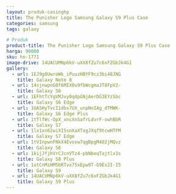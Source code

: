 ```yaml
---
layout: produk-casinghp
title: The Punisher Logo Samsung Galaxy S9 Plus Case
categories: samsung
tags: galaxy

# Produk
product-title: The Punisher Logo Samsung Galaxy S9 Plus Case
harga: 90000
sku: hn-1771
image-drive: 14UACUMNp6kV-uXX8fZu7c6xFZGbJk4G1
gallery:
  - url: 1EJ9g0UwroWk_iPuuzHBYF9cz3bi48JNG
    title: Galaxy Note 8
  - url: 14sjnwpnGOf6MIX0u9fbWcgmaJT8FpV2-
    title: Galaxy S6
  - url: 1EFhtTcYgVMJvy0qdpGNjAerDG3EYzSbc
    title: Galaxy S6 Edge
  - url: 1UA5HyTvcI1dbs7UX_unpNnIAg_dTMWK-
    title: Galaxy S6 Edge Plus
  - url: 1tTlfWc-OpX_xncXnSafrLdvrF-owhBbR
    title: Galaxy S7
  - url: 1lx1xn62wiXI5snXaXTxgJXqf9tcwHTFM
    title: Galaxy S7 Edge
  - url: 1tVInpwnFNkX4Evovw7qgBpgM402jMQvz
    title: Galaxy S8
  - url: 1kijJfjhVrCJcnVTz4-pbNbeqTajtlx1s
    title: Galaxy S8 Plus
  - url: 1utCnMiHM5bRTvx75xEpw9T-G9Es2I-I5
    title: Galaxy S9
  - url: 14UACUMNp6kV-uXX8fZu7c6xFZGbJk4G1
    title: Galaxy S9 Plus
---
```

